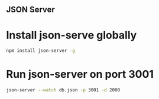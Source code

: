 ## JSON Server

# Install json-serve globally

```bash
npm install json-server -g
```

# Run json-server on port 3001

```bash
json-server --watch db.json -p 3001 -d 2000
```